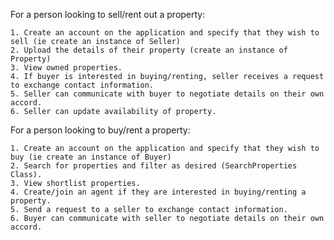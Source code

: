 For a person looking to sell/rent out a property:

	1. Create an account on the application and specify that they wish to sell (ie create an instance of Seller)
	2. Upload the details of their property (create an instance of Property)
    3. View owned properties.
    4. If buyer is interested in buying/renting, seller receives a request to exchange contact information.
    5. Seller can communicate with buyer to negotiate details on their own accord.
    6. Seller can update availability of property.

For a person looking to buy/rent a property:

	1. Create an account on the application and specify that they wish to buy (ie create an instance of Buyer)
    2. Search for properties and filter as desired (SearchProperties Class).
    3. View shortlist properties.
    4. Create/join an agent if they are interested in buying/renting a property.
    5. Send a request to a seller to exchange contact information.
    6. Buyer can communicate with seller to negotiate details on their own accord.